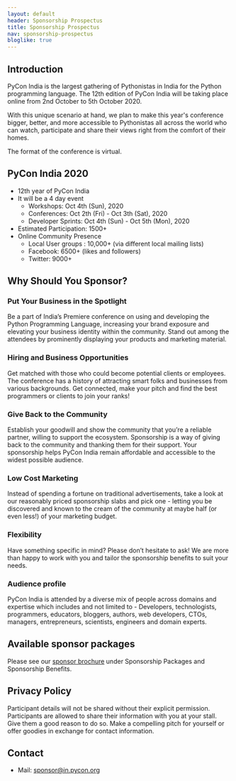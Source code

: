 ```yaml
---
layout: default
header: Sponsorship Prospectus
title: Sponsorship Prospectus
nav: sponsorship-prospectus
bloglike: true
---
```


## Introduction

PyCon India is the largest gathering of Pythonistas in India for the Python
programming language. The 12th edition of PyCon India will be taking place
online from 2nd October to 5th October 2020.

With this unique scenario at hand, we plan to make this year's conference
bigger, better, and more accessible to Pythonistas all across the world
who can watch, participate and share their views right from the comfort
of their homes.

The format of the conference is virtual.

## PyCon India 2020

- 12th year of PyCon India
- It will be a 4 day event
  - Workshops: Oct 4th (Sun), 2020
  - Conferences: Oct 2th (Fri) - Oct 3th (Sat), 2020
  - Developer Sprints: Oct 4th (Sun) - Oct 5th (Mon), 2020
- Estimated Participation: 1500+
- Online Community Presence
  - Local User groups : 10,000+ (via different local mailing lists)
  - Facebook: 6500+ (likes and followers)
  - Twitter: 9000+


## Why Should You Sponsor?

### Put Your Business in the Spotlight

Be a part of India’s Premiere conference on using and
developing the Python Programming Language, increasing your
brand exposure and elevating your business identity within the
community. Stand out among the attendees by prominently
displaying your products and marketing material.

### Hiring and Business Opportunities

Get matched with those who could become potential clients or
employees. The conference has a history of attracting smart
folks and businesses from various backgrounds. Get connected,
make your pitch and find the best programmers or clients to
join your ranks!

### Give Back to the Community

Establish your goodwill and show the community that you’re a
reliable partner, willing to support the
ecosystem. Sponsorship is a way of giving back to the
community and thanking them for their support. Your
sponsorship helps PyCon India remain affordable and accessible
to the widest possible audience.

### Low Cost Marketing

Instead of spending a fortune on traditional advertisements,
take a look at our reasonably priced sponsorship slabs and
pick one - letting you be discovered and known to the cream of
the community at maybe half (or even less!) of your marketing
budget.

### Flexibility

Have something specific in mind? Please don’t hesitate to ask!
We are more than happy to work with you and tailor the
sponsorship benefits to suit your needs.


### Audience profile

PyCon India is attended by a diverse mix of people across
domains and expertise which includes and not limited to -
Developers, technologists, programmers, educators, bloggers,
authors, web developers, CTOs, managers, entrepreneurs,
scientists, engineers and domain experts.


## Available sponsor packages

Please see our [sponsor brochure](./sponsorship-prospectus.pdf) under
Sponsorship Packages and Sponsorship Benefits.


## Privacy Policy

Participant details will not be shared without their explicit permission.
Participants are allowed to share their information with you at your stall.
Give them a good reason to do so. Make a compelling pitch for yourself
or offer goodies in exchange for contact information.


## Contact

- Mail: [sponsor@in.pycon.org](mailto:sponsor@in.pycon.org)
